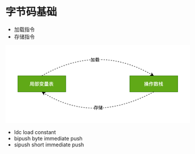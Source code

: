 # 字节码基础

- 加载指令
- 存储指令

![load-store](../images/load-store.png)

- ldc load constant
- bipush byte immediate push
- sipush short immediate push